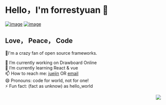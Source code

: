 # Hello，I'm forrestyuan 👋

[![image](https://img.shields.io/badge/初心日志-❤-orange.svg)](http://www.forrestyuan.cn)
[![image](https://img.shields.io/badge/forrest酱-掘金-blue.svg)](https://juejin.cn/user/3421335917699335)  

## Love， Peace， Code
🤔I'm a crazy fan of open source frameworks.  

🔭 I’m currently working on Drawboard Online  
🌱 I’m currently learning React & vue   
📫 How to reach me: [juejin](https://juejin.cn/user/3421335917699335) OR [email](2316539148@qq.com)  
😄 Pronouns: code for world, not for one!  
⚡ Fun fact: (fact as unknow) as hello_world  

<img align="right" src="https://github-readme-stats.vercel.app/api?username=forrestyuan&show_icons=true&icon_color=CE1D2D&text_color=718096&bg_color=ffffff&hide_title=true" />

<!--
**forrestyuan/forrestyuan** is a ✨ _special_ ✨ repository because its `README.md` (this file) appears on your GitHub profile.

Here are some ideas to get you started:

- 🔭 I’m currently working on ...
- 🌱 I’m currently learning ...
- 👯 I’m looking to collaborate on ...
- 🤔 I’m looking for help with ...
- 💬 Ask me about ...
- 📫 How to reach me: ...
- 😄 Pronouns: ...
- ⚡ Fun fact: ...
-->
